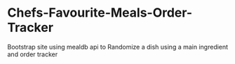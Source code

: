 # Chefs-Favourite-Meals-Order-Tracker
Bootstrap site using mealdb api to Randomize a dish using a main ingredient and order tracker
